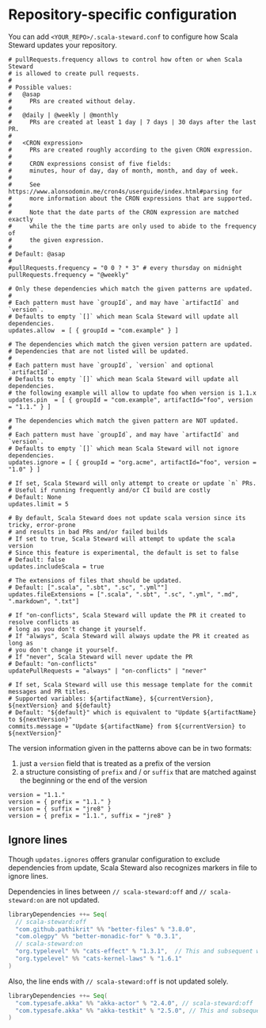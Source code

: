 # Repository-specific configuration

You can add `<YOUR_REPO>/.scala-steward.conf` to configure how Scala Steward updates your repository.

```properties
# pullRequests.frequency allows to control how often or when Scala Steward
# is allowed to create pull requests.
#
# Possible values:
#   @asap
#     PRs are created without delay.
#
#   @daily | @weekly | @monthly
#     PRs are created at least 1 day | 7 days | 30 days after the last PR.
#
#   <CRON expression>
#     PRs are created roughly according to the given CRON expression.
#
#     CRON expressions consist of five fields:
#     minutes, hour of day, day of month, month, and day of week.
#
#     See https://www.alonsodomin.me/cron4s/userguide/index.html#parsing for
#     more information about the CRON expressions that are supported.
#
#     Note that the date parts of the CRON expression are matched exactly
#     while the the time parts are only used to abide to the frequency of
#     the given expression.
#
# Default: @asap
#
#pullRequests.frequency = "0 0 ? * 3" # every thursday on midnight
pullRequests.frequency = "@weekly"

# Only these dependencies which match the given patterns are updated.
#
# Each pattern must have `groupId`, and may have `artifactId` and `version`.
# Defaults to empty `[]` which mean Scala Steward will update all dependencies.
updates.allow  = [ { groupId = "com.example" } ]

# The dependencies which match the given version pattern are updated.
# Dependencies that are not listed will be updated.
#
# Each pattern must have `groupId`, `version` and optional `artifactId`.
# Defaults to empty `[]` which mean Scala Steward will update all dependencies.
# the following example will allow to update foo when version is 1.1.x
updates.pin  = [ { groupId = "com.example", artifactId="foo", version = "1.1." } ]

# The dependencies which match the given pattern are NOT updated.
#
# Each pattern must have `groupId`, and may have `artifactId` and `version`.
# Defaults to empty `[]` which mean Scala Steward will not ignore dependencies.
updates.ignore = [ { groupId = "org.acme", artifactId="foo", version = "1.0" } ]

# If set, Scala Steward will only attempt to create or update `n` PRs.
# Useful if running frequently and/or CI build are costly
# Default: None
updates.limit = 5

# By default, Scala Steward does not update scala version since its tricky, error-prone
# and results in bad PRs and/or failed builds
# If set to true, Scala Steward will attempt to update the scala version
# Since this feature is experimental, the default is set to false
# Default: false
updates.includeScala = true

# The extensions of files that should be updated.
# Default: [".scala", ".sbt", ".sc", ".yml""]
updates.fileExtensions = [".scala", ".sbt", ".sc", ".yml", ".md", ".markdown", ".txt"]

# If "on-conflicts", Scala Steward will update the PR it created to resolve conflicts as
# long as you don't change it yourself.
# If "always", Scala Steward will always update the PR it created as long as
# you don't change it yourself.
# If "never", Scala Steward will never update the PR
# Default: "on-conflicts"
updatePullRequests = "always" | "on-conflicts" | "never"

# If set, Scala Steward will use this message template for the commit messages and PR titles.
# Supported variables: ${artifactName}, ${currentVersion}, ${nextVersion} and ${default}
# Default: "${default}" which is equivalent to "Update ${artifactName} to ${nextVersion}" 
commits.message = "Update ${artifactName} from ${currentVersion} to ${nextVersion}"
```

The version information given in the patterns above can be in two formats:
1. just a `version` field that is treated as a prefix of the version
2. a structure consisting of `prefix` and / or `suffix` that are matched against the beginning or the end of the version

```properties
version = "1.1."
version = { prefix = "1.1." }
version = { suffix = "jre8" }
version = { prefix = "1.1.", suffix = "jre8" }
```

## Ignore lines

Though `updates.ignores` offers granular configuration to exclude dependencies from update, Scala Steward also recognizes markers in file to ignore lines.

Dependencies in lines between `// scala-steward:off` and `// scala-steward:on` are not updated.

```scala
libraryDependencies ++= Seq(
  // scala-steward:off
  "com.github.pathikrit" %% "better-files" % "3.8.0",
  "com.olegpy" %% "better-monadic-for" % "0.3.1",
  // scala-steward:on 
  "org.typelevel" %% "cats-effect" % "1.3.1",  // This and subsequent will get updated
  "org.typelevel" %% "cats-kernel-laws" % "1.6.1"
)
```

Also, the line ends with `// scala-steward:off` is not updated solely.

```scala
libraryDependencies ++= Seq(
  "com.typesafe.akka" %% "akka-actor" % "2.4.0", // scala-steward:off
  "com.typesafe.akka" %% "akka-testkit" % "2.5.0", // This and subsequent will get updated
)
```
